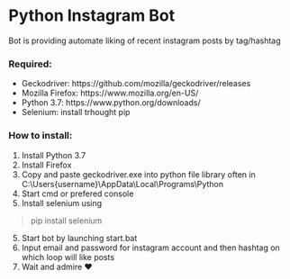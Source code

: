 # Python Instagram Bot

Bot is providing automate liking of recent instagram posts by tag/hashtag

### Required:
<ul>
  <li>Geckodriver: https://github.com/mozilla/geckodriver/releases</li>
  <li>Mozilla Firefox: https://www.mozilla.org/en-US/</li>
  <li>Python 3.7: https://www.python.org/downloads/</li>
  <li>Selenium: install trhought pip</li>
</ul>

### How to install: 

1. Install Python 3.7
2. Install Firefox
3. Copy and paste geckodriver.exe into python file library often in C:\Users\{username}\AppData\Local\Programs\Python
4. Start cmd or prefered console
5. Install selenium using
  > pip install selenium
5. Start bot by launching start.bat
6. Input email and password for instagram account and then hashtag on which loop will like posts
7. Wait and admire ❤
